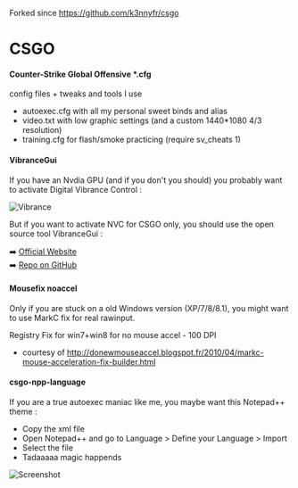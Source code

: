 Forked since https://github.com/k3nnyfr/csgo

CSGO
====

#### Counter-Strike Global Offensive *.cfg

config files + tweaks and tools I use


- autoexec.cfg with all my personal sweet binds and alias
- video.txt with low graphic settings (and a custom 1440*1080 4/3 resolution)
- training.cfg for flash/smoke practicing (require sv_cheats 1)


#### VibranceGui

If you have an Nvdia GPU (and if you don't you should) you probably want to activate Digital Vibrance Control :

![Vibrance](http://i.imgur.com/ZnDDuFC.png?1)

  
But if you want to activate NVC for CSGO only, you should use the open source tool VibranceGui :

:arrow_right: [Official Website](http://vibrancegui.com/ "Dowload")  
:arrow_right: [Repo on GitHub](https://github.com/juvlarN "Code")  


#### Mousefix noaccel

Only if you are stuck on a old Windows version  (XP/7/8/8.1), you might want to use MarkC fix for real rawinput.  

Registry Fix for win7+win8 for no mouse accel - 100 DPI
- courtesy of http://donewmouseaccel.blogspot.fr/2010/04/markc-mouse-acceleration-fix-builder.html


#### csgo-npp-language 


If you are a true autoexec maniac like me, you maybe want this Notepad++ theme :
- Copy the xml file
- Open Notepad++ and go to Language > Define your Language > Import
- Select the file
- Tadaaaaa magic happends

![Screenshot](http://i.imgur.com/a697ncN.png)

